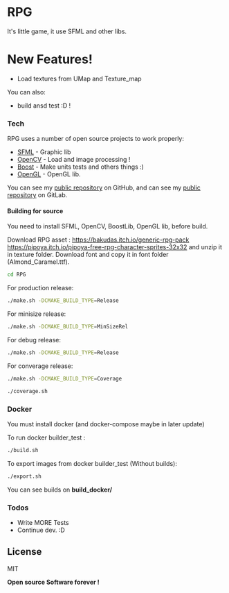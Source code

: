 # RPG

It's little game, it use SFML and other libs.

# New Features!

  - Load textures from UMap and Texture_map


You can also:
  - build ansd test :D !

### Tech

RPG uses a number of open source projects to work properly:

* [SFML] - Graphic lib
* [OpenCV] - Load and image processing !
* [Boost] - Make units tests and others things :)
* [OpenGL] - OpenGL lib.

You can see my [public repository][ben_github] on GitHub, and can see my [public repository][ben_gitlab] on GitLab.

#### Building for source
You need to install SFML, OpenCV, BoostLib, OpenGL lib, before build.

Download RPG asset :
https://bakudas.itch.io/generic-rpg-pack
https://pipoya.itch.io/pipoya-free-rpg-character-sprites-32x32
and unzip it in texture folder.
Download font and copy it in font folder (Almond_Caramel.ttf). 

```sh
cd RPG
```

For production release:
```sh
./make.sh -DCMAKE_BUILD_TYPE=Release
```

For minisize release:
```sh
./make.sh -DCMAKE_BUILD_TYPE=MinSizeRel
```

For debug release:
```sh
./make.sh -DCMAKE_BUILD_TYPE=Release
```

For converage release:
```sh
./make.sh -DCMAKE_BUILD_TYPE=Coverage
```
```sh
./coverage.sh
```

### Docker
You must install docker (and docker-compose maybe in later update)

To run docker builder_test :
```sh
./build.sh
```

To export images from docker builder_test (Without builds):

```sh
./export.sh
```

You can see builds on **build_docker/**

### Todos

 - Write MORE Tests
 - Continue dev. :D

License
----

MIT


**Open source Software forever !**

   [OpenCV]: <https://opencv.org>
   [SFML]: <https://www.sfml-dev.org>
   [Boost]: <https://www.boost.org>
   [OpenGL]: <https://www.opengl.org>
   
   [ben_github]: <https://github.com/Bensuperpc>
   [ben_gitlab]: <https://gitlab.com/Bensuperpc>
   
 
